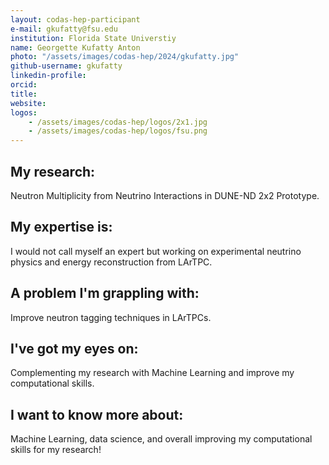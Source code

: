 ```yaml
---
layout: codas-hep-participant
e-mail: gkufatty@fsu.edu
institution: Florida State Universtiy
name: Georgette Kufatty Anton
photo: "/assets/images/codas-hep/2024/gkufatty.jpg"
github-username: gkufatty
linkedin-profile:
orcid:
title:
website:
logos:
    - /assets/images/codas-hep/logos/2x1.jpg
    - /assets/images/codas-hep/logos/fsu.png
---
```


## My research:
Neutron Multiplicity from Neutrino Interactions in DUNE-ND 2x2 Prototype.

## My expertise is:
I would not call myself an expert but working on experimental neutrino physics and energy reconstruction from LArTPC.

## A problem I'm grappling with:
Improve neutron tagging techniques in LArTPCs.

## I've got my eyes on:
Complementing my research with Machine Learning and improve my computational skills.

## I want to know more about:
Machine Learning, data science, and overall improving my computational skills for my research!
